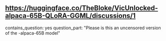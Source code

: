 ## https://huggingface.co/TheBloke/VicUnlocked-alpaca-65B-QLoRA-GGML/discussions/1

contains_question: yes
question_part: "Please is this an uncensored version of the -alpaca-65B model"